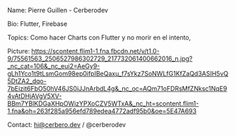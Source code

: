 Name: Pierre Guillen - Cerberodev

Bio: Flutter, Firebase

Topics: Como hacer Charts con Flutter y no morir en el intento, 

Picture: https://scontent.flim1-1.fna.fbcdn.net/v/t1.0-9/75561563_2506527986302729_217732061400662016_n.jpg?_nc_cat=106&_nc_eui2=AeGy9-gLh1Yco1t9tLsmGom98ep0ifpIBeQaxu_f7sYkz7SoNWLfG1KfZaQd3ASIH5vQ5DtZA2_dqo-7bEizit6FbO50hV46JS0iJJnArbdL4g&_nc_oc=AQm71oFDRsMfZNksc1NqE94vAtDHjAVgV5XV-BBm7YBlKDGaXHpOWizYPXoCZV5WTxA&_nc_ht=scontent.flim1-1.fna&oh=263f285a956efd789edea4772adf95b0&oe=5E47A693

Contact: hi@cerbero.dev / @cerberodev
